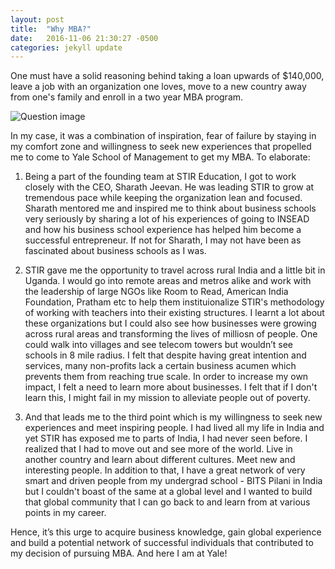 ```yaml
---
layout: post
title:  "Why MBA?"
date:   2016-11-06 21:30:27 -0500
categories: jekyll update
---
```


One must have a solid reasoning behind taking a loan upwards of $140,000, leave a job with an organization one loves, move to a new country away from one's family and enroll in a two year MBA program.

![Question image](https://media.giphy.com/media/SufoKsersIO2Y/giphy.gif)


In my case, it was a combination of inspiration, fear of failure by staying in my comfort zone and willingness to seek new experiences that propelled me to come to Yale School of Management to get my MBA. To elaborate:

1. Being a part of the founding team at STIR Education, I got to work closely with the CEO, Sharath Jeevan. He was leading STIR to grow at tremendous pace while keeping the organization lean and focused. Sharath mentored me and inspired me to think about business schools very seriously by sharing a lot of his experiences of going to INSEAD and how his business school experience has helped him become a successful entrepreneur. If not for Sharath, I may not have been as fascinated about business schools as I was. 

2. STIR gave me the opportunity to travel across rural India and a little bit in Uganda. I would go into remote areas and metros alike and work with the leadership of large NGOs like Room to Read, American India Foundation, Pratham etc to help them instituionalize STIR's methodology of working with teachers into their existing structures. I learnt a lot about these organizations but I could also see how businesses were growing across rural areas and transforming the lives of milliosn of people. One could walk into villages and see telecom towers but wouldn’t see schools in 8 mile radius. I felt that despite having great intention and services, many non-profits lack a certain business acumen which prevents them from reaching true scale. In order to increase my own impact, I felt a need to learn more about businesses. I felt that if I don't learn this, I might fail in my mission to alleviate people out of poverty. 

3. And that leads me to the third point which is my willingness to seek new experiences and meet inspiring people. I had lived all my life in India and yet STIR has exposed me to parts of India, I had never seen before. I realized that I had to move out and see more of the world. Live in another country and learn about different cultures. Meet new and interesting people. In addition to that, I have a great network of very smart and driven people from my undergrad school - BITS Pilani in India but I couldn't boast of the same at a global level and I wanted to build that global community that I can go back to and learn from at various points in my career. 

Hence, it’s this urge to acquire business knowledge, gain global experience and build a potential network of successful individuals that contributed to my decision of pursuing MBA. And here I am at Yale!


